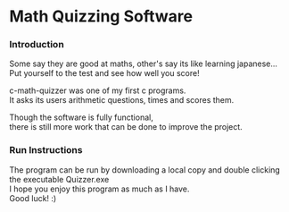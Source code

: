 # Math Quizzing Software
<h3>Introduction </h3>

<p>
  Some say they are good at maths, other's say its like learning japanese... </br>
  Put yourself to the test and see how well you score! </br>
</p>

<p>
  c-math-quizzer was one of my first c programs. </br>
  It asks its users arithmetic questions, times and scores them. </br>
</p>

<p>
  Though the software is fully functional, </br>
  there is still more work that can be done to improve the project.
</p>

<h3>Run Instructions </h3>
The program can be run by downloading a local copy and double clicking the executable Quizzer.exe </br>
I hope you enjoy this program as much as I have. </br>
Good luck!    :)
